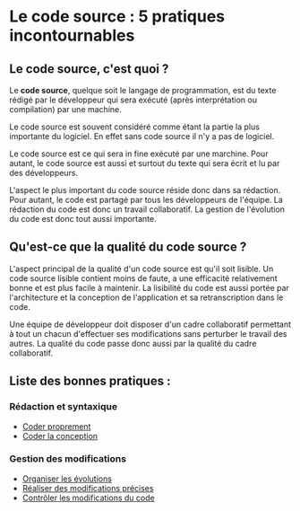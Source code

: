 Le code source : 5 pratiques incontournables
============================================

Le code source, c'est quoi ?
----------------------------

Le **code source**, quelque soit le langage de programmation, est du texte rédigé par le développeur qui sera exécuté (après interprétation ou compilation) par une machine.

Le code source est souvent considéré comme étant la partie la plus importante du logiciel. En effet sans code source il n'y a pas de logiciel.

Le code source est ce qui sera in fine exécuté par une marchine. Pour autant, le code source est aussi et surtout du texte qui sera écrit et lu par des développeurs.

L'aspect le plus important du code source réside donc dans sa rédaction. Pour autant, le code est partagé par tous les développeurs de l'équipe. La rédaction du code est donc un travail collaboratif. La gestion de l'évolution du code est donc tout aussi importante.

Qu'est-ce que la qualité du code source ?
-----------------------------------------

L'aspect principal de la qualité d'un code source est qu'il soit lisible. Un code source lisible contient moins de faute, a une efficacité relativement bonne et est plus facile à maintenir. La lisibilité du code est aussi portée par l'architecture et la conception de l'application et sa retranscription dans le code.

Une équipe de développeur doit disposer d'un cadre collaboratif permettant à tout un chacun d'effectuer ses modifications sans perturber le travail des autres. La qualité du code passe donc aussi par la qualité du cadre collaboratif.

Liste des bonnes pratiques :
----------------------------

### Rédaction et syntaxique

* [Coder proprement](clean.md)
* [Coder la conception](concevoir.md)

### Gestion des modifications

* [Organiser les évolutions](evoluer.md)
* [Réaliser des modifications précises](modifier.md)
* [Contrôler les modifications du code](controler.md)
